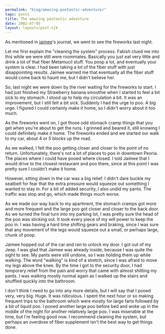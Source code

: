 ```yaml
---
permalink: "blog/amazing-pootastic-adventure/"
tags: posts
title: The amazing pootastic adventure
date: 2002-07-05
layout: layouts/post.njk
---
```


As mentioned in <a href="http://jaimee.livejournal.com/" class="lj-user">jaimee</a>'s journal, we went to see the fireworks last night.

Let me first explain the "cleaning the system" process. Fabish clued me into this while we were still were roommates. Basically you just eat very little and drink a lot of that fiber Metamucil stuff. You poop a lot, and eventually your system is clear. I had been taking a lot of the fiber stuff with just disappointing results. Jaimee warned me that eventually all the fiber stuff would come back to haunt me, but I didn't believe her.

So, last night we were down by the river waiting for the fireworks to start. I had just finished my Strawberry banana smoothie when I started to feel a bit sick to my stomach. I stood up to help my circulation a bit. It was an improvement, but I still felt a bit sick. Suddenly I had the urge to poo. A big urge. I figured I could certainly make it home, so I didn't worry about it too much. 

As the fireworks went on, I got those odd stomach cramp things that you get when you're about to get the runs. I grinned and beared it, still knowing I could definitely make it home. The fireworks ended and we started our walk to my car, about 4 or 5 blocks up the road.

As we walked, I felt the poo getting closer and closer to the point of no return. Unfortunately, there's not a lot of places to poo in downtown Peoria. The places where I could have pooed where closed. I told Jaimee that I would drive to the closest restaurant and poo there, since at this point I was pretty sure I couldn't make it home. 

However, sitting down in the car was a big relief. I didn't dare buckle my seatbelt for fear that the extra pressure would squeeze out something I wanted to stay in. For a bit of added security, I also undid my pants. The traffic was stop and go, which made things much worse. 

As we made our way back to my apartment, the stomach cramps got more and more frequent and the large poo got closer and closer to the back door. As we turned the final turn into my parking lot, I was pretty sure the head of the poo was sticking out. It took every piece of my will power to keep the poo in. I was having a hard time shifting gears and braking, since I was sure that any movement of the legs would squeeze out a small, or perhaps large, chunk of poop.

Jaimee hopped out of the car and ran to unlock my door. I got out of my Jeep. I was glad that Jaimee was already inside, because I was quite the sight to see. My pants were still undone, so I was holding them up while walking. The word "walking" is kind of a stretch, since I was afraid to move my legs above the knee. By the time I got to the security door, I had temporary relief from the pain and worry that came with almost shitting my pants. I was walking mostly normal again as I walked up the stairs and shuffled quickly into the bathroom.

I don't think I need to go into any more details, but I will say that I pooed very, very big. Huge. It was ridiculous. I spent the next hour or so making frequent trips to the bathroom which were mostly for large farts followed by a bit of liquid poo. I pooed another large poo before bed and woke up in the middle of the night for another relatively large poo. I was miserable at the time, but I'm feeling good now. I recommend cleaning the system, but perhaps an overdose of fiber supplement isn't the best way to get things done.